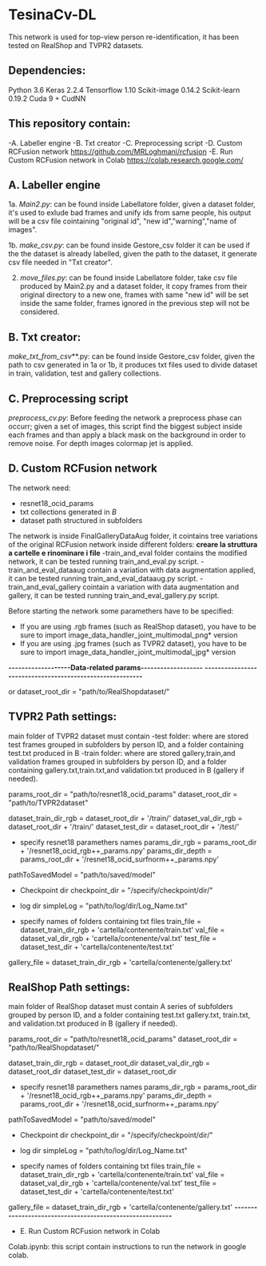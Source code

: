# TesinaCv-DL
This network is used for top-view person re-identification, it has been tested on RealShop and TVPR2 datasets.

## Dependencies:

Python 3.6
Keras 2.2.4
Tensorflow 1.10
Scikit-image 0.14.2
Scikit-learn 0.19.2
Cuda 9 + CudNN

## This repository contain: 
-A. Labeller engine
-B. Txt creator
-C. Preprocessing script
-D. Custom RCFusion network  https://github.com/MRLoghmani/rcfusion
-E. Run Custom RCFusion network in Colab https://colab.research.google.com/

## A. Labeller engine

1a. *Main2.py*: can be found inside Labellatore folder, given a dataset folder, it's used to exlude bad frames and unify ids from same people, his output will be a csv file cointaining "original id", "new id","warning","name of images".
          
1b. *make_csv.py*: can be found inside Gestore_csv folder it can be used if the the dataset is already labelled, given the path to the dataset, it generate csv file needed in "Txt creator".          
          
2. *move_files.py*:  can be found inside Labellatore folder, take csv file produced by Main2.py and a dataset folder, it copy frames from their original directory to a new one, frames with same "new id" will be set inside the same folder, frames ignored in the previous step will not be considered.

## B. Txt creator: 

*make_txt_from_csv***.py: can be found inside Gestore_csv folder, given the path to csv generated in 1a or 1b, it produces txt files used to divide dataset in train, validation, test and gallery collections.

## C. Preprocessing script

*preprocess_cv.py*: Before feeding the network a preprocess phase can occurr; given a set of images, this script find the biggest subject inside each frames and than apply a black mask on the background in order to remove noise. For depth images colormap jet is applied. 

## D. Custom RCFusion network

The network need:
- resnet18_ocid_params
- txt collections generated in *B*
- dataset path structured in subfolders

The network is inside FinalGalleryDataAug folder, it cointains tree variations of the original RCFusion network inside different folders: 
**creare la struttura a cartelle e rinominare i file**
-train_and_eval folder contains the modified network, it can be tested running train_and_eval.py script. 
-train_and_eval_dataaug contain a variation with data augmentation applied, it can be tested running train_and_eval_dataaug.py script.
-train_and_eval_gallery cointain a variation with data augmentation and gallery, it can be tested running train_and_eval_gallery.py script.

Before starting the network some paramethers have to be specified:

- If you are using .rgb frames (such as RealShop dataset), you have to be sure to import image_data_handler_joint_multimodal_png* version
- If you are using .jpg frames (such as TVPR2 dataset), you have to be sure to import image_data_handler_joint_multimodal_jpg* version


**-------------------Data-related params-------------------**
**---------------------------------------------------------**

or  dataset_root_dir = "path/to/RealShopdataset/"

## TVPR2 Path settings:

main folder of TVPR2 dataset must contain 
-test folder: where are stored test frames grouped in subfolders by person ID, and a folder containing test.txt produced in B
-train folder: where are stored gallery,train,and validation frames grouped in subfolders by person ID, and a folder containing gallery.txt,train.txt,and validation.txt produced in B (gallery if needed).


params_root_dir = "path/to/resnet18_ocid_params"
dataset_root_dir = "path/to/TVPR2dataset"    

dataset_train_dir_rgb = dataset_root_dir + '/train/'
dataset_val_dir_rgb = dataset_root_dir + '/train/'
dataset_test_dir = dataset_root_dir + '/test/'

- specify resnet18 paramethers names
params_dir_rgb = params_root_dir + '/resnet18_ocid_rgb++_params.npy'
params_dir_depth = params_root_dir + '/resnet18_ocid_surfnorm++_params.npy'

pathToSavedModel = "path/to/saved/model"

- Checkpoint dir
checkpoint_dir = "/specify/checkpoint/dir/"
- log dir
simpleLog = "path/to/log/dir/Log_Name.txt"

- specify names of folders containing txt files 
train_file = dataset_train_dir_rgb + 'cartella/contenente/train.txt'
val_file = dataset_val_dir_rgb + 'cartella/contenente/val.txt'
test_file = dataset_test_dir + 'cartella/contenente/test.txt'

gallery_file = dataset_train_dir_rgb + 'cartella/contenente/gallery.txt'


## RealShop Path settings:

main folder of RealShop dataset must contain 
A series of subfolders grouped by person ID, and a folder containing test.txt gallery.txt, train.txt, and validation.txt produced in B (gallery if needed).

params_root_dir = "path/to/resnet18_ocid_params"
dataset_root_dir = "path/to/RealShopdataset/"    

dataset_train_dir_rgb = dataset_root_dir 
dataset_val_dir_rgb = dataset_root_dir 
dataset_test_dir = dataset_root_dir

- specify resnet18 paramethers names
params_dir_rgb = params_root_dir + '/resnet18_ocid_rgb++_params.npy'
params_dir_depth = params_root_dir + '/resnet18_ocid_surfnorm++_params.npy'

pathToSavedModel = "path/to/saved/model"

- Checkpoint dir
checkpoint_dir = "/specify/checkpoint/dir/"
- log dir
simpleLog = "path/to/log/dir/Log_Name.txt"

- specify names of folders containing txt files 
train_file = dataset_train_dir_rgb + 'cartella/contenente/train.txt'
val_file = dataset_val_dir_rgb + 'cartella/contenente/val.txt'
test_file = dataset_test_dir + 'cartella/contenente/test.txt'

gallery_file = dataset_train_dir_rgb + 'cartella/contenente/gallery.txt'
**---------------------------------------------------------**

- E. Run Custom RCFusion network in Colab

Colab.ipynb: this script contain instructions to run the network in google colab.









